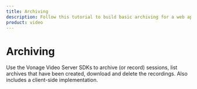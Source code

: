 ```yaml
---
title: Archiving
description: Follow this tutorial to build basic archiving for a web application from scratch using the Vonage Video API. It is the quickest way to build a proof of concept for this functionality on the Vonage Video API platform.
product: video
---
```


# Archiving

Use the Vonage Video Server SDKs to archive (or record) sessions, list archives that have been created, download and delete the recordings. Also includes a client-side implementation.
